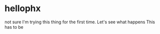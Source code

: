# hellophx
not sure
I'm trying this thing for the first time.  Let's see what happens
This has to be 
